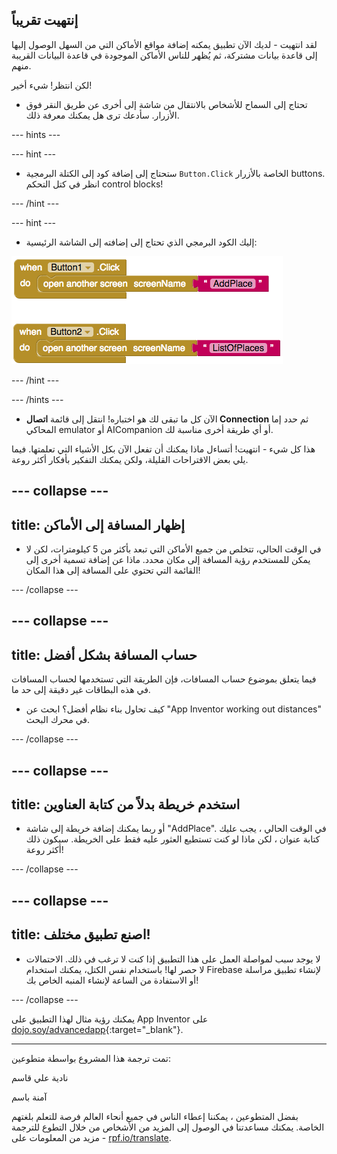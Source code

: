 ## إنتهيت تقريباً

لقد انتهيت - لديك الآن تطبيق يمكنه إضافة مواقع الأماكن التي من السهل الوصول إليها إلى قاعدة بيانات مشتركة، ثم يُظهر للناس الأماكن الموجودة في قاعدة البيانات القريبة منهم.

لكن انتظر! شيء أخير!

+ تحتاج إلى السماح للأشخاص بالانتقال من شاشة إلى أخرى عن طريق النقر فوق الأزرار. سأدعك ترى هل يمكنك معرفة ذلك.

--- hints ---


--- hint ---

+ ستحتاج إلى إضافة كود إلى الكتلة البرمجية `Button.Click` الخاصة بالأزرار buttons. انظر في كتل التحكم control blocks!

--- /hint ---

--- hint ---

+ إليك الكود البرمجي الذي تحتاج إلى إضافته إلى الشاشة الرئيسية:

![](images/navigationCode.png)

--- /hint ---

--- /hints ---

+ الآن كل ما تبقى لك هو اختباره! انتقل إلى قائمة **اتصال Connection** ثم حدد إما المحاكي emulator أو AICompanion أو أي طريقة أخرى مناسبة لك.

هذا كل شيء - انتهيت! أتساءل ماذا يمكنك أن تفعل الآن بكل الأشياء التي تعلمتها. فيما يلي بعض الاقتراحات القليلة، ولكن يمكنك التفكير بأفكار أكثر روعة.

--- collapse ---
---
title: إظهار المسافة إلى الأماكن
---

+ في الوقت الحالي، تتخلص من جميع الأماكن التي تبعد بأكثر من 5 كيلومترات، لكن لا يمكن للمستخدم رؤية المسافة إلى مكان محدد. ماذا عن إضافة تسمية أخرى إلى القائمة التي تحتوي على المسافة إلى هذا المكان!

--- /collapse ---

--- collapse ---
---
title: حساب المسافة بشكل أفضل
---

فيما يتعلق بموضوع حساب المسافات، فإن الطريقة التي تستخدمها لحساب المسافات في هذه البطاقات غير دقيقة إلى حد ما.

+ كيف تحاول بناء نظام أفضل؟ ابحث عن "App Inventor working out distances" في محرك البحث.

--- /collapse ---

--- collapse ---
---
title: استخدم خريطة بدلاً من كتابة العناوين
---

+ أو ربما يمكنك إضافة خريطة إلى شاشة "AddPlace". في الوقت الحالي ، يجب عليك كتابة عنوان ، لكن ماذا لو كنت تستطيع العثور عليه فقط على الخريطة. سيكون ذلك أكثر روعة!

--- /collapse ---

--- collapse ---
---
title: اصنع تطبيق مختلف!
---

+ لا يوجد سبب لمواصلة العمل على هذا التطبيق إذا كنت لا ترغب في ذلك. الاحتمالات لا حصر لها! باستخدام نفس الكتل، يمكنك استخدام Firebase لإنشاء تطبيق مراسلة أو الاستفادة من الساعة لإنشاء المنبه الخاص بك!

--- /collapse ---

يمكنك رؤية مثال لهذا التطبيق على App Inventor على [dojo.soy/advancedapp](http://dojo.soy/advancedapp){:target="_blank"}.


***
تمت ترجمة هذا المشروع بواسطة متطوعين:

نادية علي قاسم

آمنة باسم

بفضل المتطوعين ، يمكننا إعطاء الناس في جميع أنحاء العالم فرصة للتعلم بلغتهم الخاصة. يمكنك مساعدتنا في الوصول إلى المزيد من الأشخاص من خلال التطوع للترجمة - مزيد من المعلومات على [rpf.io/translate](https://rpf.io/translate).
